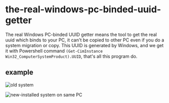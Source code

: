 # the-real-windows-pc-binded-uuid-getter
The real Windows PC-binded UUID getter means the tool to get the real uuid which binds to your PC, it can't be copied to other PC even if you do a system migration or copy.
This UUID is generated by Windows, and we get it with Powershell command `(Get-CimInstance Win32_ComputerSystemProduct).UUID`, that's all this program do.

## example

![old system](https://i.328888.xyz/2023/02/22/xHGg8.png "old system")

![new-installed system on same PC](https://i.328888.xyz/2023/02/22/xHX3L.png "new-installed system on same PC")